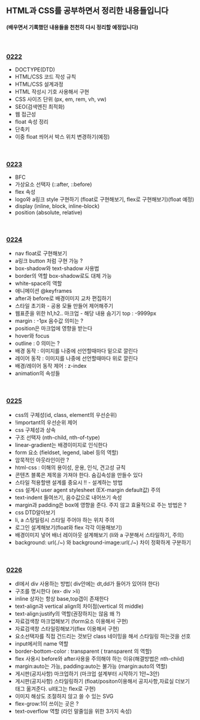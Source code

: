 ## HTML과 CSS를 공부하면서 정리한 내용들입니다   

#### (배우면서 기록했던 내용들을 천천히 다시 정리할 예정입니다)        

<br>

### [0222](https://github.com/heejung-gjt/TIL/blob/master/html_css/0222-html%EC%A0%95%EB%A6%AC.md)    

- DOCTYPE(DTD)    
- HTML/CSS 코드 작성 규칙    
- HTML/CSS 설계과정    
- HTML 작성시 기호 사용해서 구현   
- CSS 사이즈 단위 (px, em, rem, vh, vw)   
- SEO(검색엔진 최적화)   
- 웹 접근성   
- float 속성 정리    
- 단축키       
- 이중 float 씌어서 박스 위치 변경하기(예정)    
<br>


 ### [0223](https://github.com/heejung-gjt/TIL/blob/master/html_css/0223-html%EC%A0%95%EB%A6%AC.md)
- BFC      
- 가상요소 선택자 (::after, ::before)   
- flex 속성   
- logo와 a링크 style 구현하기 (float로 구현해보기, flex로 구현해보기)(float 예정)       
- display (inline, block, inline-block)    
- position (absolute, relative)       

<br>

 ### [0224](https://github.com/heejung-gjt/TIL/blob/master/html_css/0224-html%EC%A0%95%EB%A6%AC.md)
- nav float로 구현해보기        
- a링크 button 처럼 구현 가능 ?          
- box-shadow와 text-shadow 사용법      
- border의 역할 box-shadow로도 대체 가능    
- white-space의 역할        
- 애니메이션 @keyframes       
- after과 before로 배경이미지 교차 편집하기       
- 스타일 초기화 - 공용 모듈 만들어 제어해주기        
- 웹표준을 위한 h1,h2.. 마크업 - 해당 내용 숨기기 top : -9999px    
- margin : -1px 음수값 의미는 ?    
- position은 마크업에 영향을 받는다    
- hover와 focus    
- outline : 0 의미는 ?    
- 배경 동작 : 이미지를 나중에 선언할때마다 밑으로 깔린다   
- 레이어 동작 : 이미지를 나중에 선언할때마다 위로 깔린다    
- 배경/레이어 동작 제어 : z-index    
- animation의 속성들     
<br>

### [0225](https://github.com/heejung-gjt/TIL/blob/master/html_css/0225-html%EC%A0%95%EB%A6%AC.md)
- css의 구체성(id, class, element의 우선순위)   
- !important의 우선순위 제어   
- css 구체성과 상속    
- 구조 선택자 (nth-child, nth-of-type)   
- linear-gradient는 배경이미지로 인식한다   
- form 요소 (fieldset, legend, label 등의 역할)     
- 암묵적인 아웃라인이란 ?   
- html-css : 이해의 용이성, 운용, 인식, 견고성 규칙   
- 콘텐츠 블록은 제목을 가져야 한다. 숨김속성을 만들수 있다   
- 스타일 적용할땐 설계를 중요시  !! - 설계하는 방법   
- css 설계시 user agent stylesheet (EX-margin default값) 주의     
- text-indent 들여쓰기, 음수값으로 내어쓰기 속성   
- margin과 padding은 box에 영향을 준다. 주지 않고 효율적으로 주는 방법은 ?   
- css DTD알아보기    
- li, a 스탕일링시 스타일 주어야 하는 위치 주의   
- 로그인 설계해보기(float와 flex 각각 이용해보기)   
- 배경이미지 넣어 배너 레이아웃 설계해보기 (li와 a 구분해서 스타일하기, 주의)   
- background: url(./~) 와 background-image:url(./~) 차이 정확하게 구분하기   
<br>

### [0226]()
- dl에서 div 사용하는 방법( div안에는 dt,dd가 들어가 있어야 한다)       
- 구조를 명시한다 (ex- div >li)    
- inline 상자는 항상 base,top갭이 존재한다    
- text-align과 vertical align의 차이점(vertical 의 middle)    
- text-align:justify의 역할(권장하지는 않음 왜 ?)    
- 자료검색창 마크업해보기 (form요소 이용해서 구현)     
- 자료검색창 스타일링해보기(flex 이용해서 구현)    
- 요소선택자를 직접 건드리는 것보단 class 네이밍을 해서 스타일링 하는것을 선호   
- input에서의 name 역할   
- border-bottom-color : transparent ( transparent 의 역할)    
- flex 사용시 before와 after사용을 주의해야 하는 이유(해결방법은 nth-child)      
- margin:auto는 가능, padding:auto는 불가능 (margin:auto의 역할)    
- 게시판(공지사항) 마크업하기 (마크업 설계부터 시작하기 1안~3안)   
- 게시판(공지사항) 스타일링하기 (float/positon이용해서 공지사항,자료실 더보기 태그 옮겨준다. ul태그는 flex로 구현)          
- 이미지 해상도 조절하지 않고 쓸 수 있는 SVG    
- flex-grow:1이 쓰이는 곳은 ? 
- text-overflow 역할 (라인 말줄임을 위한 3가지 속성)    

















